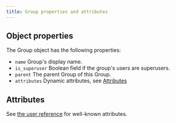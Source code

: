 ```yaml
---
title: Group properties and attributes
---
```


## Object properties

The Group object has the following properties:

- `name` Group's display name.
- `is_superuser` Boolean field if the group's users are superusers.
- `parent` The parent Group of this Group.
- `attributes` Dynamic attributes, see [Attributes](#attributes)

## Attributes

See [the user reference](../user/user_ref.md#attributes) for well-known attributes.
